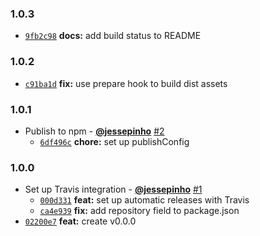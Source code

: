 ### 1.0.3

* [`9fb2c98`](https://github.com/groupon/tiquette/commit/9fb2c9894d059f1d5919a835a06647a08c5c6eff) **docs:** add build status to README


### 1.0.2

* [`c91ba1d`](https://github.com/groupon/tiquette/commit/c91ba1dc2c9c1801fca37458c96a0a9f58e33d67) **fix:** use prepare hook to build dist assets


### 1.0.1

* Publish to npm - **[@jessepinho](https://github.com/jessepinho)** [#2](https://github.com/groupon/tiquette/pull/2)
  - [`6df496c`](https://github.com/groupon/tiquette/commit/6df496c6e544daa4f13b485739f55c1856aad111) **chore:** set up publishConfig


### 1.0.0

* Set up Travis integration - **[@jessepinho](https://github.com/jessepinho)** [#1](https://github.com/groupon/tiquette/pull/1)
  - [`000d331`](https://github.com/groupon/tiquette/commit/000d331036144b9648d9fce66ab71b06f33bba7c) **feat:** set up automatic releases with Travis
  - [`ca4e939`](https://github.com/groupon/tiquette/commit/ca4e939963addaba4519aa43f1b46c8e08cd9cfb) **fix:** add repository field to package.json
* [`02200e7`](https://github.com/groupon/tiquette/commit/02200e706ab5643a64a7a2b3b04d6b00332a8536) **feat:** create v0.0.0

